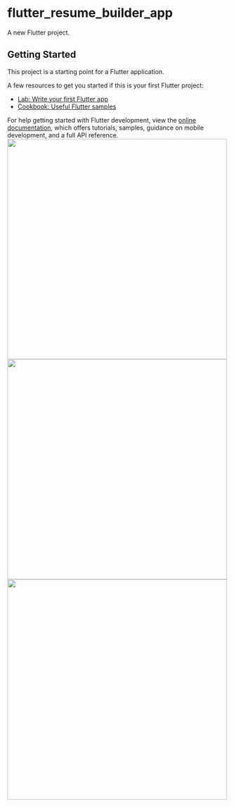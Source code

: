 # flutter_resume_builder_app

A new Flutter project.

## Getting Started

This project is a starting point for a Flutter application.

A few resources to get you started if this is your first Flutter project:

- [Lab: Write your first Flutter app](https://docs.flutter.dev/get-started/codelab)
- [Cookbook: Useful Flutter samples](https://docs.flutter.dev/cookbook)

For help getting started with Flutter development, view the
[online documentation](https://docs.flutter.dev/), which offers tutorials,
samples, guidance on mobile development, and a full API reference.
<br>
<img src = "https://user-images.githubusercontent.com/130833918/232688331-cc442a6e-9e73-4a57-89a4-692ae991b88c.png" height = "500"></img>
<img src = "https://user-images.githubusercontent.com/130833918/232689576-b226722e-94cb-4f59-bcda-576b6806177d.png" height = "500"></img>
<img src = "https://user-images.githubusercontent.com/130833918/232689480-187c5ee0-786a-4e23-b98d-b5a1f8be38cc.png" height = "500"></img>
